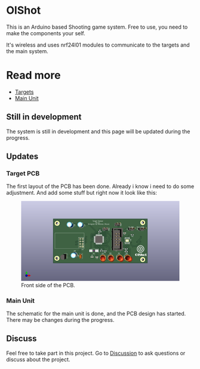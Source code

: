 # OlShot
This is an Arduino based Shooting game system. Free to use, you need to make the components your self.

It's wireless and uses nrf24l01 modules to communicate to the targets and the main system.

# Read more
* [Targets](page/targets.md)
* [Main Unit](page/mainunit.md)

## Still in development
The system is still in development and this page will be updated during the progress.

## Updates
### Target PCB
The first layout of the PCB has been done. Already i know i need to do some adjustment. And add some stuff but right now it look like this:
<figure>
    <img src="image/target/shootingsensor_front.png"
         alt="Front side">
    <figcaption>Front side of the PCB.</figcaption>
</figure>

### Main Unit
The schematic for the main unit is done, and the PCB design has started. There may be changes during the progress.

## Discuss
Feel free to take part in this project. Go to [Discussion](https://github.com/olsson82/olshot/discussions) to ask questions or discuss about the project.
